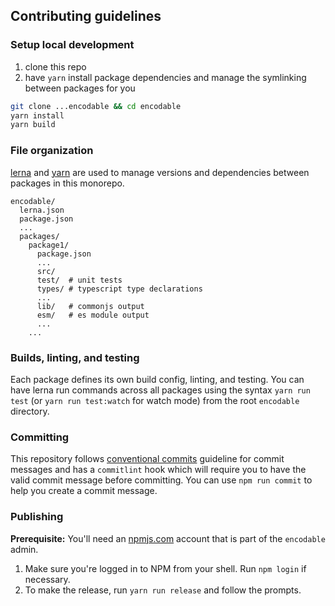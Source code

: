 ## Contributing guidelines

### Setup local development

1. clone this repo
2. have `yarn` install package dependencies and manage the symlinking between packages for you

```sh
git clone ...encodable && cd encodable
yarn install
yarn build
```

### File organization

[lerna](https://github.com/lerna/lerna/) and [yarn](https://yarnpkg.com) are used to manage versions and dependencies between
packages in this monorepo.

```
encodable/
  lerna.json
  package.json
  ...
  packages/
    package1/
      package.json
      ...
      src/
      test/  # unit tests
      types/ # typescript type declarations
      ...
      lib/   # commonjs output
      esm/   # es module output
      ...
    ...
```

### Builds, linting, and testing

Each package defines its own build config, linting, and testing. You can have lerna run commands
across all packages using the syntax `yarn run test` (or `yarn run test:watch` for watch mode) from the root `encodable` directory.

### Committing

This repository follows [conventional commits](https://www.conventionalcommits.org/en/v1.0.0-beta.3/) guideline for commit messages and has a `commitlint` hook which will require you to have the valid commit message before committing. You can use `npm run commit` to help you create a commit message.

### Publishing

**Prerequisite:** You'll need an [npmjs.com](https://npmjs.com) account that is part of the `encodable` admin.

1. Make sure you're logged in to NPM from your shell. Run `npm login` if necessary.
2. To make the release, run `yarn run release` and follow the prompts.
